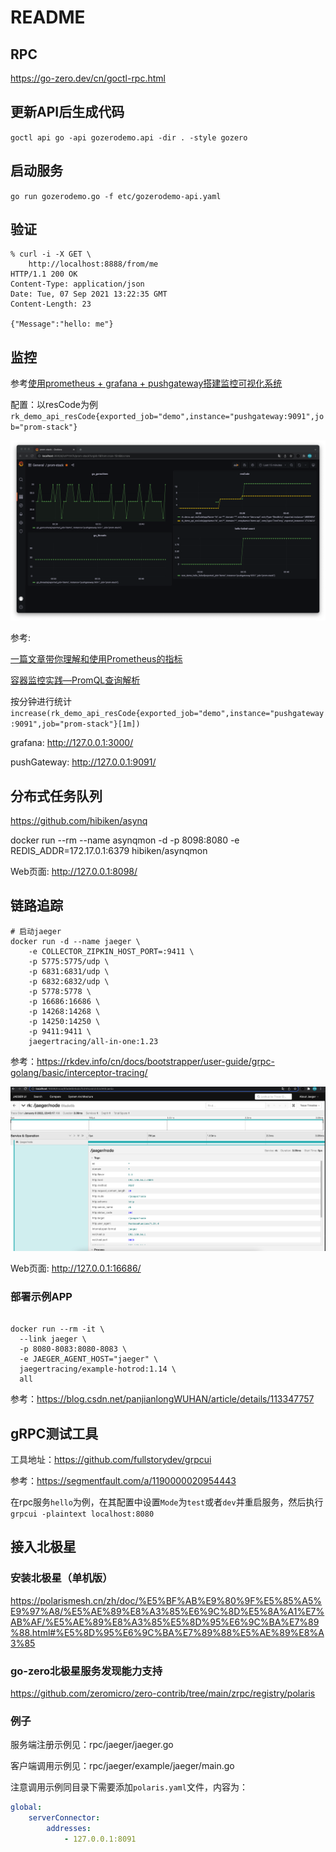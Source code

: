 # README

## RPC

https://go-zero.dev/cn/goctl-rpc.html

## 更新API后生成代码

`goctl api go -api gozerodemo.api -dir . -style gozero`

## 启动服务

`go run gozerodemo.go -f etc/gozerodemo-api.yaml`

## 验证

```
% curl -i -X GET \
    http://localhost:8888/from/me 
HTTP/1.1 200 OK
Content-Type: application/json
Date: Tue, 07 Sep 2021 13:22:35 GMT
Content-Length: 23

{"Message":"hello: me"} 
```

## 监控

参考[使用prometheus + grafana + pushgateway搭建监控可视化系统](https://juejin.cn/post/6844903848230944776)

配置：以resCode为例 `rk_demo_api_resCode{exported_job="demo",instance="pushgateway:9091",job="prom-stack"}`

![](imgs/img.png)

参考:

[一篇文章带你理解和使用Prometheus的指标](https://frezc.github.io/2019/08/03/prometheus-metrics/)

[容器监控实践—PromQL查询解析](https://segmentfault.com/a/1190000018372390)

按分钟进行统计 `increase(rk_demo_api_resCode{exported_job="demo",instance="pushgateway:9091",job="prom-stack"}[1m])`

grafana: http://127.0.0.1:3000/

pushGateway: http://127.0.0.1:9091/

## 分布式任务队列

https://github.com/hibiken/asynq

docker run --rm --name asynqmon -d -p 8098:8080 -e REDIS_ADDR=172.17.0.1:6379 hibiken/asynqmon

Web页面: http://127.0.0.1:8098/

## 链路追踪

```shell
# 启动jaeger
docker run -d --name jaeger \
    -e COLLECTOR_ZIPKIN_HOST_PORT=:9411 \
    -p 5775:5775/udp \
    -p 6831:6831/udp \
    -p 6832:6832/udp \
    -p 5778:5778 \
    -p 16686:16686 \
    -p 14268:14268 \
    -p 14250:14250 \
    -p 9411:9411 \
    jaegertracing/all-in-one:1.23
```

参考：https://rkdev.info/cn/docs/bootstrapper/user-guide/grpc-golang/basic/interceptor-tracing/

![img.png](imgs/jaeger.png)

Web页面: http://127.0.0.1:16686/

### 部署示例APP

```shell

docker run --rm -it \
  --link jaeger \
  -p 8080-8083:8080-8083 \
  -e JAEGER_AGENT_HOST="jaeger" \
  jaegertracing/example-hotrod:1.14 \
  all
```

参考：https://blog.csdn.net/panjianlongWUHAN/article/details/113347757

## gRPC测试工具

工具地址：https://github.com/fullstorydev/grpcui

参考：https://segmentfault.com/a/1190000020954443

在rpc服务`hello`为例，在其配置中设置`Mode`为`test`或者`dev`并重启服务，然后执行`grpcui -plaintext localhost:8080`


## 接入北极星

### 安装北极星（单机版）
https://polarismesh.cn/zh/doc/%E5%BF%AB%E9%80%9F%E5%85%A5%E9%97%A8/%E5%AE%89%E8%A3%85%E6%9C%8D%E5%8A%A1%E7%AB%AF/%E5%AE%89%E8%A3%85%E5%8D%95%E6%9C%BA%E7%89%88.html#%E5%8D%95%E6%9C%BA%E7%89%88%E5%AE%89%E8%A3%85

### go-zero北极星服务发现能力支持
https://github.com/zeromicro/zero-contrib/tree/main/zrpc/registry/polaris

### 例子
服务端注册示例见：rpc/jaeger/jaeger.go

客户端调用示例见：rpc/jaeger/example/jaeger/main.go

注意调用示例同目录下需要添加`polaris.yaml`文件，内容为：
```yaml
global:
    serverConnector:
        addresses:
            - 127.0.0.1:8091
```